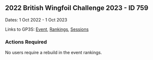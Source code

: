 ## 2022 British Wingfoil Challenge 2023 - ID 759

Dates: 1 Oct 2022 - 1 Oct 2023

Links to GP3S: [Event](https://www.gps-speedsurfing.com/default.aspx?mnu=event&val=759), [Rankings](https://www.gps-speedsurfing.com/default.aspx?mnu=eventranking&val=759), [Sessions](https://www.gps-speedsurfing.com/default.aspx?mnu=eventsessions&val=759)

### Actions Required

No users require a rebuild in the event rankings.

